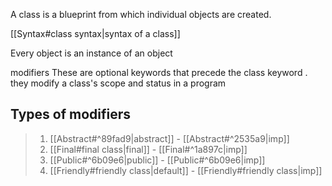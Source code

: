 A class is a blueprint from which individual objects are created.

[[Syntax#class syntax|syntax of a class]]

Every object is an instance of an object

modifiers
These are optional keywords that precede the class keyword . they modify a class's scope and status in a program
## Types of modifiers
> 	1. [[Abstract#^89fad9|abstract]] - [[Abstract#^2535a9|imp]]
> 	2. [[Final#final class|final]] - [[Final#^1a897c|imp]]
> 	3. [[Public#^6b09e6|public]] - [[Public#^6b09e6|imp]]
> 	4. [[Friendly#friendly class|default]] - [[Friendly#friendly class|imp]]


